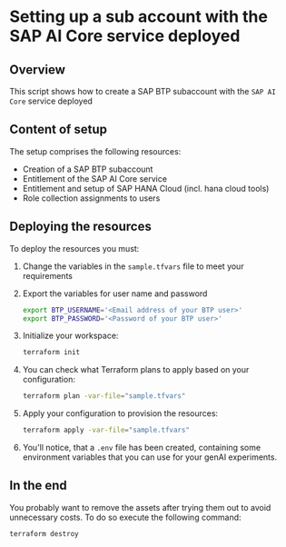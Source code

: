 # Setting up a sub account with the SAP AI Core service deployed

## Overview

This script shows how to create a SAP BTP subaccount with the `SAP AI Core` service deployed

## Content of setup

The setup comprises the following resources:

- Creation of a SAP BTP subaccount
- Entitlement of the SAP AI Core service
- Entitlement and setup of SAP HANA Cloud (incl. hana cloud tools)
- Role collection assignments to users

## Deploying the resources

To deploy the resources you must:

1. Change the variables in the `sample.tfvars` file to meet your requirements


2. Export the variables for user name and password

   ```bash
   export BTP_USERNAME='<Email address of your BTP user>'
   export BTP_PASSWORD='<Password of your BTP user>'
   ```

3. Initialize your workspace:

   ```bash
   terraform init
   ```

4. You can check what Terraform plans to apply based on your configuration:

   ```bash
   terraform plan -var-file="sample.tfvars"
   ```

5. Apply your configuration to provision the resources:

   ```bash
   terraform apply -var-file="sample.tfvars"
   ```

6. You'll notice, that a `.env` file has been created, containing some environment variables that you can use for your genAI experiments.

## In the end

You probably want to remove the assets after trying them out to avoid unnecessary costs. To do so execute the following command:

```bash
terraform destroy
```
